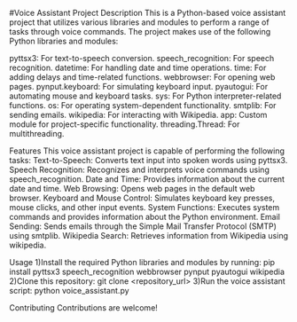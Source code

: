 #Voice Assistant Project
Description
This is a Python-based voice assistant project that utilizes various libraries and modules to perform a range of tasks through voice commands. The project makes use of the following Python libraries and modules:

pyttsx3: For text-to-speech conversion.
speech_recognition: For speech recognition.
datetime: For handling date and time operations.
time: For adding delays and time-related functions.
webbrowser: For opening web pages.
pynput.keyboard: For simulating keyboard input.
pyautogui: For automating mouse and keyboard tasks.
sys: For Python interpreter-related functions.
os: For operating system-dependent functionality.
smtplib: For sending emails.
wikipedia: For interacting with Wikipedia.
app: Custom module for project-specific functionality.
threading.Thread: For multithreading.

Features
This voice assistant project is capable of performing the following tasks:
Text-to-Speech: Converts text input into spoken words using pyttsx3.
Speech Recognition: Recognizes and interprets voice commands using speech_recognition.
Date and Time: Provides information about the current date and time.
Web Browsing: Opens web pages in the default web browser.
Keyboard and Mouse Control: Simulates keyboard key presses, mouse clicks, and other input events.
System Functions: Executes system commands and provides information about the Python environment.
Email Sending: Sends emails through the Simple Mail Transfer Protocol (SMTP) using smtplib.
Wikipedia Search: Retrieves information from Wikipedia using wikipedia.

Usage
1)Install the required Python libraries and modules by running:
pip install pyttsx3 speech_recognition webbrowser pynput pyautogui wikipedia
2)Clone this repository:
git clone <repository_url>
3)Run the voice assistant script:
python voice_assistant.py

Contributing
Contributions are welcome!
